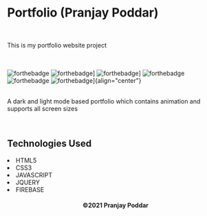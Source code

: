 <h1>Portfolio (Pranjay Poddar)</h1>
<br>
<p>This is my portfolio website project </p> 

<br><br>
  ![forthebadge](https://forthebadge.com/images/badges/uses-brains.svg)
  ![forthebadge](https://forthebadge.com/images/badges/validated-html5.svg)]
  ![forthebadge](https://forthebadge.com/images/badges/uses-css.svg)]
  ![forthebadge](https://forthebadge.com/images/badges/made-with-javascript.svg)
  ![forthebadge](https://forthebadge.com/images/badges/check-it-out.svg)
  ![forthebadge](https://forthebadge.com/images/badges/built-with-love.svg)]{align="center"}
 <br><br>
 <p>A dark and light mode based portfolio which contains animation and supports all screen sizes</p>
 <br>
 <h2>Technologies Used</h2>
 <li>HTML5</li>
 <li>CSS3</li>
 <li>JAVASCRIPT</li>
 <li>JQUERY</li>
 <li>FIREBASE</li>
 
  <h4 align="center">
   ©2021 Pranjay Poddar
  </h4>

